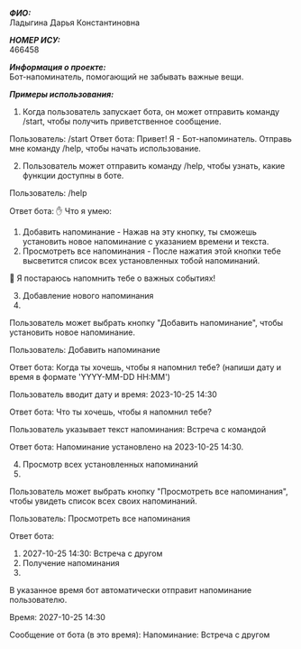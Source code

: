 ***ФИО:***                                             
Ладыгина Дарья Константиновна

***НОМЕР ИСУ:***                                                  
466458

***Информация о проекте:***                 
Бот-напоминатель, помогающий не забывать важные вещи. 

***Примеры использования:*** 

1. Когда пользователь запускает бота, он может отправить команду /start, чтобы получить приветственное сообщение.

Пользователь:
/start
Ответ бота:
Привет! Я - Бот-напоминатель. Отправь мне команду /help, чтобы начать использование.

2. Пользователь может отправить команду /help, чтобы узнать, какие функции доступны в боте.

Пользователь:
/help

Ответ бота:
✋ Что я умею:

1. Добавить напоминание - Нажав на эту кнопку, ты сможешь установить новое напоминание с указанием времени и текста.
2. Просмотреть все напоминания - После нажатия этой кнопки тебе высветится список всех установленных тобой напоминаний.

📝 Я постараюсь напомнить тебе о важных событиях!

3. Добавление нового напоминания
4. 
Пользователь может выбрать кнопку "Добавить напоминание", чтобы установить новое напоминание.

Пользователь:
Добавить напоминание

Ответ бота:
Когда ты хочешь, чтобы я напомнил тебе? (напиши дату и время в формате 'YYYY-MM-DD HH:MM')

Пользователь вводит дату и время:
2023-10-25 14:30

Ответ бота:
Что ты хочешь, чтобы я напомнил тебе?

Пользователь указывает текст напоминания:
Встреча с командой

Ответ бота:
Напоминание установлено на 2023-10-25 14:30.

4. Просмотр всех установленных напоминаний
5. 
Пользователь может выбрать кнопку "Просмотреть все напоминания", чтобы увидеть список всех своих напоминаний.

Пользователь:
Просмотреть все напоминания

Ответ бота:
1. 2027-10-25 14:30: Встреча с другом
5. Получение напоминания
6. 
В указанное время бот автоматически отправит напоминание пользователю.

Время:
2027-10-25 14:30

Сообщение от бота (в это время):
Напоминание: Встреча с другом
          
